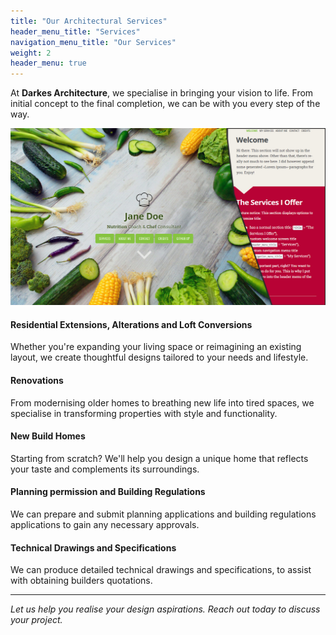 ```yaml
---
title: "Our Architectural Services"
header_menu_title: "Services"
navigation_menu_title: "Our Services"
weight: 2
header_menu: true
---
```


At **Darkes Architecture**, we specialise in bringing your vision to life. From initial concept to the final completion, we can be with you every step of the way.

![Chris ](/images/screenshot.png)

#### Residential Extensions, Alterations and Loft Conversions
Whether you're expanding your living space or reimagining an existing layout, we create thoughtful designs tailored to your needs and lifestyle.

#### Renovations
From modernising older homes to breathing new life into tired spaces, we specialise in transforming properties with style and functionality.

#### New Build Homes
Starting from scratch? We'll help you design a unique home that reflects your taste and complements its surroundings.

#### Planning permission and Building Regulations
We can prepare and submit planning applications and building regulations applications to gain any necessary approvals.

#### Technical Drawings and Specifications
We can produce detailed technical drawings and specifications, to assist with obtaining builders quotations.

---

*Let us help you realise your design aspirations. Reach out today to discuss your project.*
